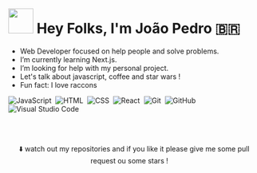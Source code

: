 <h1 align="left">
  <img src="https://raw.githubusercontent.com/alexnaiman/alexnaiman/master/resources/welcomeglitch.gif" width="50px" />
  Hey Folks, I'm João Pedro 🇧🇷
</h1>

- Web Developer focused on help people and solve problems.
- I’m currently learning Next.js.
- I’m looking for help with my personal project.
- Let's talk about javascript, coffee and star wars !
- Fun fact: I love raccons 

![JavaScript](https://img.shields.io/badge/-JavaScript-05122A?style=flat&logo=javascript)&nbsp;
![HTML](https://img.shields.io/badge/-HTML-05122A?style=flat&logo=HTML5)&nbsp;
![CSS](https://img.shields.io/badge/-CSS-05122A?style=flat&logo=CSS3&logoColor=1572B6)&nbsp;
![React](https://img.shields.io/badge/-React-05122A?style=flat&logo=react)&nbsp;
![Git](https://img.shields.io/badge/-Git-05122A?style=flat&logo=git)&nbsp;
![GitHub](https://img.shields.io/badge/-GitHub-05122A?style=flat&logo=github)&nbsp;
![Visual Studio Code](https://img.shields.io/badge/-Visual%20Studio%20Code-05122A?style=flat&logo=visual-studio-code&logoColor=007ACC)&nbsp;

<br></br>

<div align="center">
  ⬇️ watch out my repositories and if you like it please give me some pull request ou some stars ! 
  <img src="https://raw.githubusercontent.com/kaueMarques/kaueMarques/master/hi.gif" width="15px">
</div>
